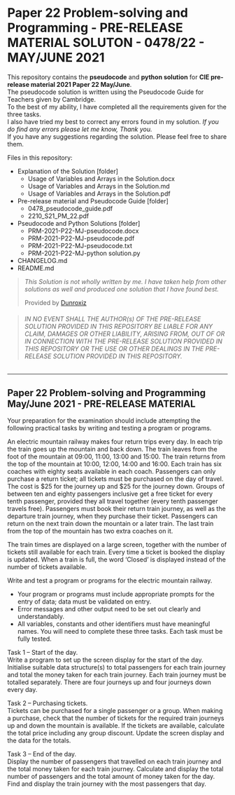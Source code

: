 # Paper 22 Problem-solving and Programming - PRE-RELEASE MATERIAL SOLUTON - 0478/22 - MAY/JUNE 2021
This repository contains the **pseudocode** and **python solution** for **CIE pre-release material 2021 Paper 22 May/June**.<br>
The pseudocode solution is written using the Pseudocode Guide for Teachers given by Cambridge.<br>
To the best of my ability, I have completed all the requirements given for the three tasks.<br>
I also have tried my best to correct any errors found in my solution. *If you do find any errors please let me know, Thank you.*<br>
If you have any suggestions regarding the solution. Please feel free to share them.<br>

Files in this repository:<br>
- Explanation of the Solution [folder]
  - Usage of Variables and Arrays in the Solution.docx
  - Usage of Variables and Arrays in the Solution.md
  - Usage of Variables and Arrays in the Solution.pdf
- Pre-release material and Pseudocode Guide [folder]
  - 0478_pseudocode_guide.pdf
  - 2210_S21_PM_22.pdf
- Pseudocode and Python Solutions [folder]
  - PRM-2021-P22-MJ-pseudocode.docx
  - PRM-2021-P22-MJ-pseudocode.pdf
  - PRM-2021-P22-MJ-pseudocode.txt
  - PRM-2021-P22-MJ-python solution.py
- CHANGELOG.md
- README.md


> *This Solution is not wholly written by me. I have taken help from other solutions as well and produced one solution that I have found best.*
>
> Provided by [Dunroxiz](https://github.com/Dunroxiz)


>###### *IN NO EVENT SHALL THE AUTHOR(s) OF THE PRE-RELEASE SOLUTION PROVIDED IN THIS REPOSITORY BE LIABLE FOR ANY CLAIM, DAMAGES OR OTHER LIABILITY, ARISING FROM, OUT OF OR IN CONNECTION WITH THE PRE-RELEASE SOLUTION PROVIDED IN THIS REPOSITORY OR THE USE OR OTHER DEALINGS IN THE PRE-RELEASE SOLUTION PROVIDED IN THIS REPOSITORY.*<br>

_____________
## Paper 22 Problem-solving and Programming May/June 2021 - PRE-RELEASE MATERIAL<br>

Your preparation for the examination should include attempting the following practical tasks by writing
and testing a program or programs.<br>

An electric mountain railway makes four return trips every day. In each trip the train goes up the
mountain and back down. The train leaves from the foot of the mountain at 09:00, 11:00, 13:00 and
15:00. The train returns from the top of the mountain at 10:00, 12:00, 14:00 and 16:00. Each train has
six coaches with eighty seats available in each coach. Passengers can only purchase a return ticket;
all tickets must be purchased on the day of travel. The cost is $25 for the journey up and $25 for the
journey down. Groups of between ten and eighty passengers inclusive get a free ticket for every tenth
passenger, provided they all travel together (every tenth passenger travels free). Passengers must
book their return train journey, as well as the departure train journey, when they purchase their ticket.
Passengers can return on the next train down the mountain or a later train. The last train from the top
of the mountain has two extra coaches on it.<br>

The train times are displayed on a large screen, together with the number of tickets still available for
each train. Every time a ticket is booked the display is updated. When a train is full, the word ‘Closed’ is
displayed instead of the number of tickets available.<br>

Write and test a program or programs for the electric mountain railway.<br>
- Your program or programs must include appropriate prompts for the entry of data; data must be
validated on entry.
- Error messages and other output need to be set out clearly and understandably.
- All variables, constants and other identifiers must have meaningful names.
You will need to complete these three tasks. Each task must be fully tested.

Task 1 – Start of the day.<br>
Write a program to set up the screen display for the start of the day. Initialise suitable data structure(s)
to total passengers for each train journey and total the money taken for each train journey. Each train
journey must be totalled separately. There are four journeys up and four journeys down every day.

Task 2 – Purchasing tickets.<br>
Tickets can be purchased for a single passenger or a group. When making a purchase, check that the
number of tickets for the required train journeys up and down the mountain is available. If the tickets
are available, calculate the total price including any group discount. Update the screen display and the
data for the totals.

Task 3 – End of the day.<br>
Display the number of passengers that travelled on each train journey and the total money taken for
each train journey. Calculate and display the total number of passengers and the total amount of money
taken for the day. Find and display the train journey with the most passengers that day.
